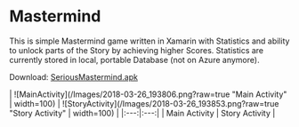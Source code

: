 # Mastermind
This is simple Mastermind game written in Xamarin with Statistics and ability to unlock parts of the Story by achieving higher Scores. Statistics are currently stored in local, portable Database (not on Azure anymore).

Download: [SeriousMastermind.apk](https://github.com/rvnlord/Mastermind/releases/SeriousMastermind.apk)

| ![MainActivity](/Images/2018-03-26_193806.png?raw=true "Main Activity" | width=100) | ![StoryActivity](/Images/2018-03-26_193853.png?raw=true "Story Activity" | width=100) | 
|:---:|:---:|
| Main Activity | Story Activity |
